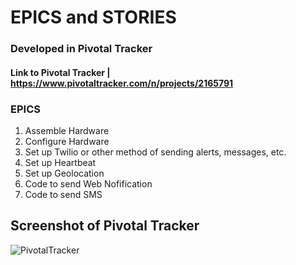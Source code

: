 # EPICS and STORIES
### Developed in Pivotal Tracker
#### Link to Pivotal Tracker | https://www.pivotaltracker.com/n/projects/2165791

### EPICS
1. Assemble Hardware
1. Configure Hardware
1. Set up Twilio or other method of sending alerts, messages, etc.
1. Set up Heartbeat
1. Set up Geolocation
1. Code to send Web Nofification
1. Code to send SMS

## Screenshot of Pivotal Tracker

![PivotalTracker](Project2165791_April19.png)
